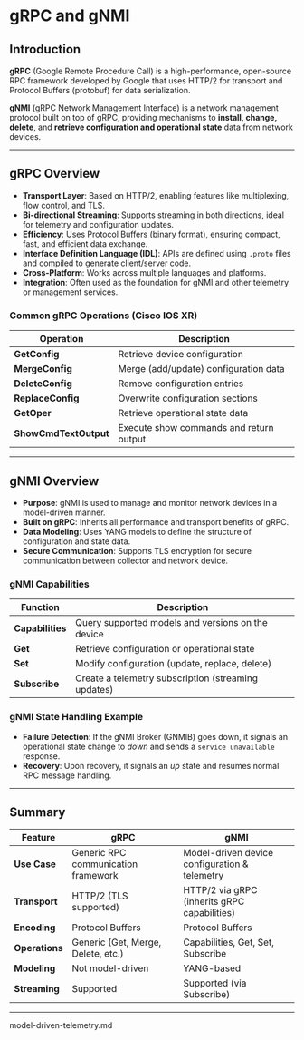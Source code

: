 # gRPC and gNMI

## Introduction

**gRPC** (Google Remote Procedure Call) is a high-performance, open-source RPC framework developed by Google that uses HTTP/2 for transport and Protocol Buffers (protobuf) for data serialization.

**gNMI** (gRPC Network Management Interface) is a network management protocol built on top of gRPC, providing mechanisms to **install, change, delete**, and **retrieve configuration and operational state** data from network devices.

---

## gRPC Overview

- **Transport Layer**: Based on HTTP/2, enabling features like multiplexing, flow control, and TLS.
- **Bi-directional Streaming**: Supports streaming in both directions, ideal for telemetry and configuration updates.
- **Efficiency**: Uses Protocol Buffers (binary format), ensuring compact, fast, and efficient data exchange.
- **Interface Definition Language (IDL)**: APIs are defined using `.proto` files and compiled to generate client/server code.
- **Cross-Platform**: Works across multiple languages and platforms.
- **Integration**: Often used as the foundation for gNMI and other telemetry or management services.

### Common gRPC Operations (Cisco IOS XR)

| Operation             | Description                             |
| --------------------- | --------------------------------------- |
| **GetConfig**         | Retrieve device configuration           |
| **MergeConfig**       | Merge (add/update) configuration data   |
| **DeleteConfig**      | Remove configuration entries            |
| **ReplaceConfig**     | Overwrite configuration sections        |
| **GetOper**           | Retrieve operational state data         |
| **ShowCmdTextOutput** | Execute show commands and return output |

---

## gNMI Overview

- **Purpose**: gNMI is used to manage and monitor network devices in a model-driven manner.
- **Built on gRPC**: Inherits all performance and transport benefits of gRPC.
- **Data Modeling**: Uses YANG models to define the structure of configuration and state data.
- **Secure Communication**: Supports TLS encryption for secure communication between collector and network device.

### gNMI Capabilities

| Function         | Description                                         |
| ---------------- | --------------------------------------------------- |
| **Capabilities** | Query supported models and versions on the device   |
| **Get**          | Retrieve configuration or operational state         |
| **Set**          | Modify configuration (update, replace, delete)      |
| **Subscribe**    | Create a telemetry subscription (streaming updates) |

### gNMI State Handling Example

- **Failure Detection**: If the gNMI Broker (GNMIB) goes down, it signals an operational state change to *down* and sends a `service unavailable` response.
- **Recovery**: Upon recovery, it signals an *up* state and resumes normal RPC message handling.

---

## Summary

| Feature        | gRPC                                | gNMI                                          |
| -------------- | ----------------------------------- | --------------------------------------------- |
| **Use Case**   | Generic RPC communication framework | Model-driven device configuration & telemetry |
| **Transport**  | HTTP/2 (TLS supported)              | HTTP/2 via gRPC (inherits gRPC capabilities)  |
| **Encoding**   | Protocol Buffers                    | Protocol Buffers                              |
| **Operations** | Generic (Get, Merge, Delete, etc.)  | Capabilities, Get, Set, Subscribe             |
| **Modeling**   | Not model-driven                    | YANG-based                                    |
| **Streaming**  | Supported                           | Supported (via Subscribe)                     |

---
model-driven-telemetry.md
